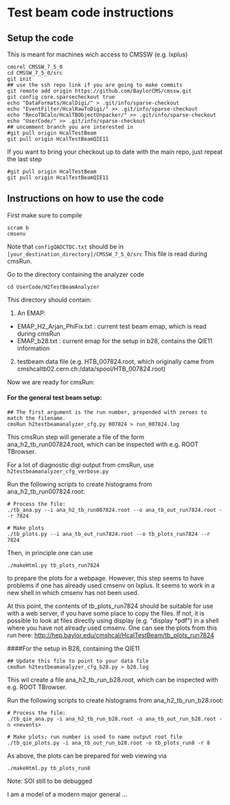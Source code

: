 # Test beam code instructions 

## Setup the code

This is meant for machines wich access to CMSSW (e.g. lxplus)

```
cmsrel CMSSW_7_5_0
cd CMSSW_7_5_0/src
git init
## use the ssh repo link if you are going to make commits 
git remote add origin https://github.com/BaylorCMS/cmssw.git
git config core.sparsecheckout true
echo "DataFormats/HcalDigi/" > .git/info/sparse-checkout
echo "EventFilter/HcalRawToDigi/" >> .git/info/sparse-checkout
echo "RecoTBCalo/HcalTBObjectUnpacker/" >> .git/info/sparse-checkout
echo "UserCode/" >> .git/info/sparse-checkout
## uncomment branch you are interested in
#git pull origin HcalTestBeam
git pull origin HcalTestBeamQIE11
```

If you want to bring your checkout up to date with the main repo, just repeat the last step
```
#git pull origin HcalTestBeam
git pull origin HcalTestBeamQIE11
```

## Instructions on how to use the code

First make sure to compile
```
scram b
cmsenv
```

Note that `configQADCTDC.txt` should be in `[your_destination_directory]/CMSSW_7_5_0/src`
This file is read during cmsRun.

Go to the directory containing the analyzer code
```
cd UserCode/H2TestBeamAnalyzer
```

This directory should contain:

1. An EMAP:
  - EMAP_H2_Arjan_PhiFix.txt : current test beam emap, which is read during cmsRun
  - EMAP_b28.txt : current emap for the setup in b28, contains the QIE11 information
2. testbeam data file (e.g.  HTB_007824.root, which originally came from cmshcaltb02.cern.ch:/data/spool/HTB_007824.root)

Now we are ready for cmsRun:

#### For the general test beam setup:

```
## The first argument is the run number, prepended with zeroes to match the filename.
cmsRun h2testbeamanalyzer_cfg.py 007824 > run_007824.log
```
This cmsRun step will generate a file of the form ana_h2_tb_run007824.root, 
which can be inspected with e.g. ROOT TBrowser.

For a lot of diagnostic digi output from cmsRun, use `h2testbeamanalyzer_cfg_verbose.py`

Run the following scripts to create histograms from ana_h2_tb_run007824.root:

```
# Process the file:
./tb_ana.py --i ana_h2_tb_run007824.root --o ana_tb_out_run7824.root --r 7824 

# Make plots
./tb_plots.py --i ana_tb_out_run7824.root --o tb_plots_run7824 --r 7824 
```

Then, in principle one can use
```
./makeHtml.py tb_plots_run7824
```
to prepare the plots for a webpage.  However, this step seems to have 
problems if one has already used cmsenv on lxplus.  It seems to
work in a new shell in which cmsenv has not been used.

At this point, the contents of tb_plots_run7824 should be suitable for use with a web server, if you have some place to copy the files.
If not, it is possible to look at files directly using display (e.g. "display *pdf") in a shell where you have not already used cmsenv.
One can see the plots from this run here:  http://hep.baylor.edu/cmshcal/HcalTestBeam/tb_plots_run7824

####For the setup in B28, containing the QIE11

```
## Update this file to point to your data file
cmsRun h2testbeamanalyzer_cfg_b28.py > b28.log
```

This wil create a file ana_h2_tb_run_b28.root, which can be inspected with e.g. ROOT TBrowser. 

Run the following scripts to create histograms from ana_h2_tb_run_b28.root:

```
# Process the file:
./tb_qie_ana.py -i ana_h2_tb_run_b28.root -o ana_tb_out_run_b28.root -n <nevents> 

# Make plots; run number is used to name output root file
./tb_qie_plots.py -i ana_tb_out_run_b28.root -o tb_plots_run8 -r 8
```

As above, the plots can be prepared for web viewing via
```
./makeHtml.py tb_plots_run8
```

Note: SOI still to be debugged

I am a model of a modern major general ...